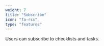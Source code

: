 ```yaml
---
weight: 7
title: "Subscribe"
icon: "fa-rss"
type: "features"
---
```

Users can subscribe to checklists and tasks.